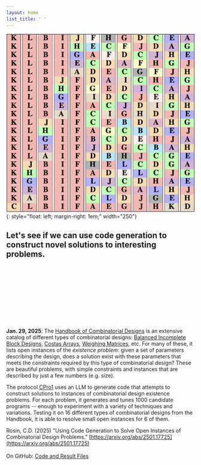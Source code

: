 ```yaml
---
layout: home
list_title: ' '
---
```


![equidistant](equidistant.png){: style="float: left; margin-right: 1em;" width="250"}
## Let's see if we can use code generation to construct novel solutions to interesting problems.
<br>
<br>
<br>
<br>
<br>
<br>
<br>
<br>
<br>

**Jan. 29, 2025**: The [Handbook of Combinatorial Designs](https://www.taylorfrancis.com/books/edit/10.1201/9781420010541/handbook-combinatorial-designs-jeffrey-dinitz-charles-colbourn) is an extensive catalog of different types of combinatorial designs: [Balanced Incomplete Block Designs](https://en.wikipedia.org/wiki/Block_design), [Costas Arrays](https://en.wikipedia.org/wiki/Costas_array), [Weighing Matrices](https://en.wikipedia.org/wiki/Weighing_matrix), etc.  For many of these, it lists open instances of the *existence problem*: given a set of parameters describing the design, does a solution exist with these parameters that meets the constraints required by this type of combinatorial design?  These are beautiful problems, with simple constraints and instances that are described by just a few numbers (e.g. size).

The protocol [CPro1](https://github.com/Constructive-Codes/CPro1) uses an LLM to generate code that attempts to construct solutions to instances of combinatorial design existence problems.  For each problem, it generates and tunes 1000 candidate programs -- enough to experiment with a variety of techniques and variations.  Testing it on 16 different types of combinatorial designs from the Handbook, it is able to resolve small open instances for 6 of them.

Rosin, C.D. (2025) "Using Code Generation to Solve Open Instances of Combinatorial Design Problems." [https://arxiv.org/abs/2501.17725](https://arxiv.org/abs/2501.17725)<br><br>
On GitHub: [Code and Result Files](https://github.com/Constructive-Codes/CPro1)
<br>





